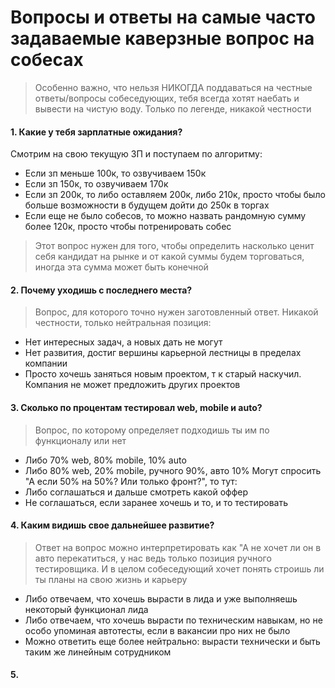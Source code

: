 # Вопросы и ответы на самые часто задаваемые каверзные вопрос на собесах
> Особенно важно, что нельзя НИКОГДА поддаваться на честные ответы/вопросы собеседующих, тебя всегда хотят наебать и вывести на чистую воду. Только по легенде, никакой честности
#### <p> 1. Какие у тебя зарплатные ожидания? </p>
Смотрим на свою текущую ЗП и поступаем по алгоритму:
- Если зп меньше 100к, то озвучиваем 150к
- Если зп 150к, то озвучиваем 170к
- Если зп 200к, то либо оставляем 200к, либо 210к, просто чтобы было больше возможности в будущем дойти до 250к в торгах
- Если еще не было собесов, то можно назвать рандомную сумму более 120к, просто чтобы потренировать собес
> Этот вопрос нужен для того, чтобы определить насколько ценит себя кандидат на рынке и от какой суммы будем торговаться, иногда эта сумма может быть конечной

#### 2. Почему уходишь с последнего места?
> Вопрос, для которого точно нужен заготовленный ответ. Никакой честности, только нейтральная позиция:
- Нет интересных задач, а новых дать не могут
- Нет развития, достиг вершины карьерной лестницы в пределах компании
- Просто хочешь заняться новым проектом, т к старый наскучил. Компания не может предложить других проектов

#### 3. Сколько по процентам тестировал web, mobile и auto?
> Вопрос, по которому определяет подходишь ты им по функционалу или нет
- Либо 70% web, 80% mobile, 10% auto
- Либо 80% web, 20% mobile, ручного 90%, авто 10%
Могут спросить "А если 50% на 50%? Или только фронт?", то тут:
- Либо соглашаться и дальше смотреть какой оффер
- Не соглашаться, если заранее хочешь и то, и то тестировать

#### 4. Каким видишь свое дальнейшее развитие?
> Ответ на вопрос можно интерпретировать как "А не хочет ли он в авто перекатиться, у нас ведь только позиция ручного тестировщика. И в целом собеседующий хочет понять строишь ли ты планы на свою жизнь и карьеру
- Либо отвечаем, что хочешь вырасти в лида и уже выполняешь некоторый функционал лида
- Либо отвечаем, что хочешь вырасти по техническим навыкам, но не особо упоминая автотесты, если в вакансии про них не было
- Можно ответить еще более нейтрально: вырасти технически и быть таким же линейным сотрудником

#### 5. 
